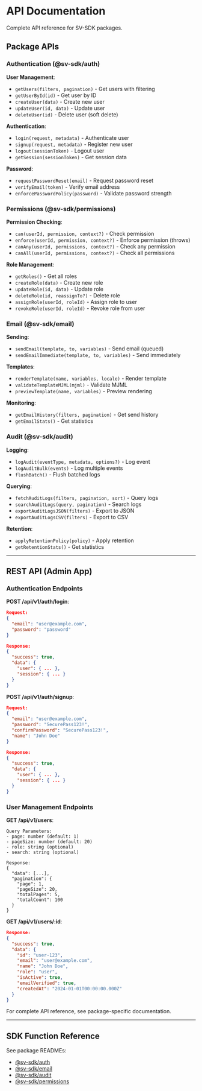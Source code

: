 # API Documentation

Complete API reference for SV-SDK packages.

## Package APIs

### Authentication (@sv-sdk/auth)

**User Management**:
- `getUsers(filters, pagination)` - Get users with filtering
- `getUserById(id)` - Get user by ID
- `createUser(data)` - Create new user
- `updateUser(id, data)` - Update user
- `deleteUser(id)` - Delete user (soft delete)

**Authentication**:
- `login(request, metadata)` - Authenticate user
- `signup(request, metadata)` - Register new user
- `logout(sessionToken)` - Logout user
- `getSession(sessionToken)` - Get session data

**Password**:
- `requestPasswordReset(email)` - Request password reset
- `verifyEmail(token)` - Verify email address
- `enforcePasswordPolicy(password)` - Validate password strength

### Permissions (@sv-sdk/permissions)

**Permission Checking**:
- `can(userId, permission, context?)` - Check permission
- `enforce(userId, permission, context?)` - Enforce permission (throws)
- `canAny(userId, permissions, context?)` - Check any permission
- `canAll(userId, permissions, context?)` - Check all permissions

**Role Management**:
- `getRoles()` - Get all roles
- `createRole(data)` - Create new role
- `updateRole(id, data)` - Update role
- `deleteRole(id, reassignTo?)` - Delete role
- `assignRole(userId, roleId)` - Assign role to user
- `revokeRole(userId, roleId)` - Revoke role from user

### Email (@sv-sdk/email)

**Sending**:
- `sendEmail(template, to, variables)` - Send email (queued)
- `sendEmailImmediate(template, to, variables)` - Send immediately

**Templates**:
- `renderTemplate(name, variables, locale)` - Render template
- `validateTemplateMJML(mjml)` - Validate MJML
- `previewTemplate(name, variables)` - Preview rendering

**Monitoring**:
- `getEmailHistory(filters, pagination)` - Get send history
- `getEmailStats()` - Get statistics

### Audit (@sv-sdk/audit)

**Logging**:
- `logAudit(eventType, metadata, options?)` - Log event
- `logAuditBulk(events)` - Log multiple events
- `flushBatch()` - Flush batched logs

**Querying**:
- `fetchAuditLogs(filters, pagination, sort)` - Query logs
- `searchAuditLogs(query, pagination)` - Search logs
- `exportAuditLogsJSON(filters)` - Export to JSON
- `exportAuditLogsCSV(filters)` - Export to CSV

**Retention**:
- `applyRetentionPolicy(policy)` - Apply retention
- `getRetentionStats()` - Get statistics

---

## REST API (Admin App)

### Authentication Endpoints

**POST /api/v1/auth/login**:
```json
Request:
{
  "email": "user@example.com",
  "password": "password"
}

Response:
{
  "success": true,
  "data": {
    "user": { ... },
    "session": { ... }
  }
}
```

**POST /api/v1/auth/signup**:
```json
Request:
{
  "email": "user@example.com",
  "password": "SecurePass123!",
  "confirmPassword": "SecurePass123!",
  "name": "John Doe"
}

Response:
{
  "success": true,
  "data": {
    "user": { ... },
    "session": { ... }
  }
}
```

### User Management Endpoints

**GET /api/v1/users**:
```
Query Parameters:
- page: number (default: 1)
- pageSize: number (default: 20)
- role: string (optional)
- search: string (optional)

Response:
{
  "data": [...],
  "pagination": {
    "page": 1,
    "pageSize": 20,
    "totalPages": 5,
    "totalCount": 100
  }
}
```

**GET /api/v1/users/:id**:
```json
Response:
{
  "success": true,
  "data": {
    "id": "user-123",
    "email": "user@example.com",
    "name": "John Doe",
    "role": "user",
    "isActive": true,
    "emailVerified": true,
    "createdAt": "2024-01-01T00:00:00.000Z"
  }
}
```

For complete API reference, see package-specific documentation.

---

## SDK Function Reference

See package READMEs:
- [@sv-sdk/auth](../packages/auth/README.md)
- [@sv-sdk/email](../packages/email/README.md)
- [@sv-sdk/audit](../packages/audit/README.md)
- [@sv-sdk/permissions](../packages/permissions/README.md)


